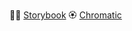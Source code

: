 💅🏻 [Storybook](https://www.chromatic.com/library?appId=6554b17cdf2d7f453e222014&inviteToken=chpi_1126f98112454dd7ac9ad33d57a5c634)
🏵️ [Chromatic](https://www.chromatic.com/builds?appId=6554b17cdf2d7f453e222014&inviteToken=chpi_1126f98112454dd7ac9ad33d57a5c634)
